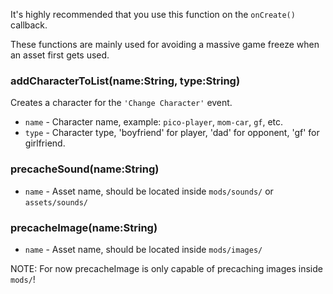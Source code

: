 It's highly recommended that you use this function on the `onCreate()` callback.

These functions are mainly used for avoiding a massive game freeze when an asset first gets used.

### addCharacterToList(name:String, type:String)
Creates a character for the `'Change Character'` event.
* `name` - Character name, example: `pico-player`, `mom-car`, `gf`, etc.
* `type` - Character type, 'boyfriend' for player, 'dad' for opponent, 'gf' for girlfriend.
### precacheSound(name:String)
* `name` - Asset name, should be located inside `mods/sounds/` or `assets/sounds/`
### precacheImage(name:String)
* `name` - Asset name, should be located inside `mods/images/`

NOTE: For now precacheImage is only capable of precaching images inside `mods/`!